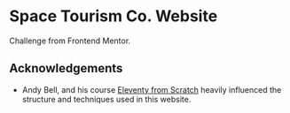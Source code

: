 # Space Tourism Co. Website

Challenge from Frontend Mentor.

## Acknowledgements

- Andy Bell, and his course [Eleventy from Scratch](https://learneleventyfromscratch.com/) heavily influenced the structure and techniques used in this website.
